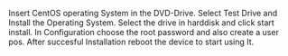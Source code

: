 Insert CentOS operating System in the DVD-Drive.
Select Test Drive and Install the Operating System.
Select the drive in harddisk and click start install.
In Configuration choose the root password and also create a user pos.
After succesful Installation reboot the device to start using It.
